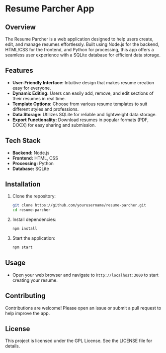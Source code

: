 # Resume Parcher App

## Overview

The Resume Parcher is a web application designed to help users create, edit, and manage resumes effortlessly. Built using Node.js for the backend, HTML/CSS for the frontend, and Python for processing, this app offers a seamless user experience with a SQLite database for efficient data storage.

## Features

- **User-Friendly Interface:** Intuitive design that makes resume creation easy for everyone.
- **Dynamic Editing:** Users can easily add, remove, and edit sections of their resumes in real time.
- **Template Options:** Choose from various resume templates to suit different styles and professions.
- **Data Storage:** Utilizes SQLite for reliable and lightweight data storage.
- **Export Functionality:** Download resumes in popular formats (PDF, DOCX) for easy sharing and submission.

## Tech Stack

- **Backend:** Node.js
- **Frontend:** HTML, CSS
- **Processing:** Python
- **Database:** SQLite

## Installation

1. Clone the repository:
   ```bash
   git clone https://github.com/yourusername/resume-parcher.git
   cd resume-parcher
   ```

2. Install dependencies:
   ```bash
   npm install
   ```

3. Start the application:
   ```bash
   npm start
   ```

## Usage

- Open your web browser and navigate to `http://localhost:3000` to start creating your resume.

## Contributing

Contributions are welcome! Please open an issue or submit a pull request to help improve the app.

## License

This project is licensed under the GPL License. See the LICENSE file for details.
